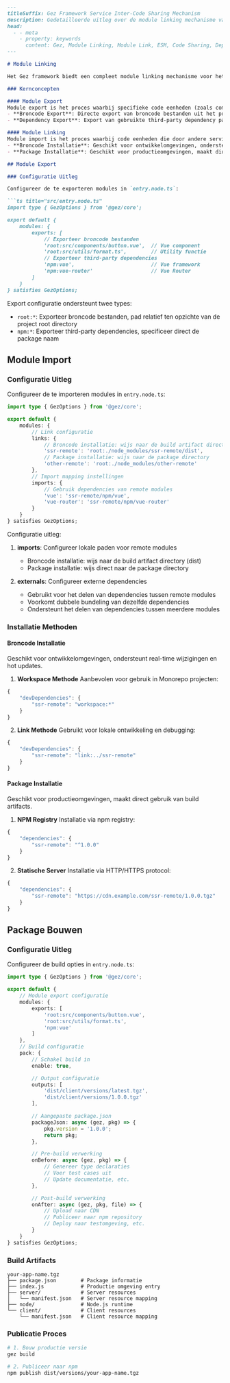 ```markdown
---
titleSuffix: Gez Framework Service Inter-Code Sharing Mechanism
description: Gedetailleerde uitleg over de module linking mechanisme van het Gez framework, inclusief service inter-code sharing, dependency management en ESM specificatie implementatie, om ontwikkelaars te helpen efficiënte micro-frontend applicaties te bouwen.
head:
  - - meta
    - property: keywords
      content: Gez, Module Linking, Module Link, ESM, Code Sharing, Dependency Management, Micro-frontend
---

# Module Linking

Het Gez framework biedt een compleet module linking mechanisme voor het beheren van code sharing en afhankelijkheden tussen services. Dit mechanisme is gebaseerd op de ESM (ECMAScript Module) specificatie en ondersteunt module export en import op broncode niveau, evenals volledige dependency management functionaliteit.

### Kernconcepten

#### Module Export
Module export is het proces waarbij specifieke code eenheden (zoals componenten, utility functies, etc.) vanuit een service worden blootgesteld in ESM formaat. Er worden twee export types ondersteund:
- **Broncode Export**: Directe export van broncode bestanden uit het project
- **Dependency Export**: Export van gebruikte third-party dependency packages

#### Module Linking
Module import is het proces waarbij code eenheden die door andere services zijn geëxporteerd, worden geïmporteerd in een service. Er worden meerdere installatiemethoden ondersteund:
- **Broncode Installatie**: Geschikt voor ontwikkelomgevingen, ondersteunt real-time wijzigingen en hot updates
- **Package Installatie**: Geschikt voor productieomgevingen, maakt direct gebruik van build artifacts

## Module Export

### Configuratie Uitleg

Configureer de te exporteren modules in `entry.node.ts`:

```ts title="src/entry.node.ts"
import type { GezOptions } from '@gez/core';

export default {
    modules: {
        exports: [
            // Exporteer broncode bestanden
            'root:src/components/button.vue',  // Vue component
            'root:src/utils/format.ts',        // Utility functie
            // Exporteer third-party dependencies
            'npm:vue',                         // Vue framework
            'npm:vue-router'                   // Vue Router
        ]
    }
} satisfies GezOptions;
```

Export configuratie ondersteunt twee types:
- `root:*`: Exporteer broncode bestanden, pad relatief ten opzichte van de project root directory
- `npm:*`: Exporteer third-party dependencies, specificeer direct de package naam

## Module Import

### Configuratie Uitleg

Configureer de te importeren modules in `entry.node.ts`:

```ts title="src/entry.node.ts"
import type { GezOptions } from '@gez/core';

export default {
    modules: {
        // Link configuratie
        links: {
            // Broncode installatie: wijs naar de build artifact directory
            'ssr-remote': 'root:./node_modules/ssr-remote/dist',
            // Package installatie: wijs naar de package directory
            'other-remote': 'root:./node_modules/other-remote'
        },
        // Import mapping instellingen
        imports: {
            // Gebruik dependencies van remote modules
            'vue': 'ssr-remote/npm/vue',
            'vue-router': 'ssr-remote/npm/vue-router'
        }
    }
} satisfies GezOptions;
```

Configuratie uitleg:
1. **imports**: Configureer lokale paden voor remote modules
   - Broncode installatie: wijs naar de build artifact directory (dist)
   - Package installatie: wijs direct naar de package directory

2. **externals**: Configureer externe dependencies
   - Gebruikt voor het delen van dependencies tussen remote modules
   - Voorkomt dubbele bundeling van dezelfde dependencies
   - Ondersteunt het delen van dependencies tussen meerdere modules

### Installatie Methoden

#### Broncode Installatie
Geschikt voor ontwikkelomgevingen, ondersteunt real-time wijzigingen en hot updates.

1. **Workspace Methode**
Aanbevolen voor gebruik in Monorepo projecten:
```ts title="package.json"
{
    "devDependencies": {
        "ssr-remote": "workspace:*"
    }
}
```

2. **Link Methode**
Gebruikt voor lokale ontwikkeling en debugging:
```ts title="package.json"
{
    "devDependencies": {
        "ssr-remote": "link:../ssr-remote"
    }
}
```

#### Package Installatie
Geschikt voor productieomgevingen, maakt direct gebruik van build artifacts.

1. **NPM Registry**
Installatie via npm registry:
```ts title="package.json"
{
    "dependencies": {
        "ssr-remote": "^1.0.0"
    }
}
```

2. **Statische Server**
Installatie via HTTP/HTTPS protocol:
```ts title="package.json"
{
    "dependencies": {
        "ssr-remote": "https://cdn.example.com/ssr-remote/1.0.0.tgz"
    }
}
```

## Package Bouwen

### Configuratie Uitleg

Configureer de build opties in `entry.node.ts`:

```ts title="src/entry.node.ts"
import type { GezOptions } from '@gez/core';

export default {
    // Module export configuratie
    modules: {
        exports: [
            'root:src/components/button.vue',
            'root:src/utils/format.ts',
            'npm:vue'
        ]
    },
    // Build configuratie
    pack: {
        // Schakel build in
        enable: true,

        // Output configuratie
        outputs: [
            'dist/client/versions/latest.tgz',
            'dist/client/versions/1.0.0.tgz'
        ],

        // Aangepaste package.json
        packageJson: async (gez, pkg) => {
            pkg.version = '1.0.0';
            return pkg;
        },

        // Pre-build verwerking
        onBefore: async (gez, pkg) => {
            // Genereer type declaraties
            // Voer test cases uit
            // Update documentatie, etc.
        },

        // Post-build verwerking
        onAfter: async (gez, pkg, file) => {
            // Upload naar CDN
            // Publiceer naar npm repository
            // Deploy naar testomgeving, etc.
        }
    }
} satisfies GezOptions;
```

### Build Artifacts

```
your-app-name.tgz
├── package.json        # Package informatie
├── index.js            # Productie omgeving entry
├── server/             # Server resources
│   └── manifest.json   # Server resource mapping
├── node/               # Node.js runtime
└── client/             # Client resources
    └── manifest.json   # Client resource mapping
```

### Publicatie Proces

```bash
# 1. Bouw productie versie
gez build

# 2. Publiceer naar npm
npm publish dist/versions/your-app-name.tgz
```
```